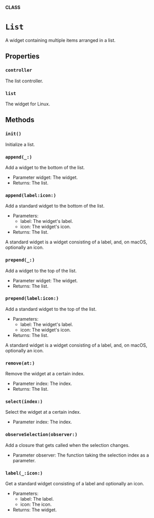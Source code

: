 **CLASS**

# `List`

A widget containing multiple items arranged in a list.

## Properties
### `controller`

The list controller.

### `list`

The widget for Linux.

## Methods
### `init()`

Initialize a list.

### `append(_:)`

Add a widget to the bottom of the list.
- Parameter widget: The widget.
- Returns: The list.

### `append(label:icon:)`

Add a standard widget to the bottom of the list.
- Parameters:
  - label: The widget's label.
  - icon: The widget's icon.
- Returns: The list.

A standard widget is a widget consisting of a label, and, on macOS, optionally an icon.

### `prepend(_:)`

Add a widget to the top of the list.
- Parameter widget: The widget.
- Returns: The list.

### `prepend(label:icon:)`

Add a standard widget to the top of the list.
- Parameters:
  - label: The widget's label.
  - icon: The widget's icon.
- Returns: The list.

A standard widget is a widget consisting of a label, and, on macOS, optionally an icon.

### `remove(at:)`

Remove the widget at a certain index.
- Parameter index: The index.
- Returns: The list.

### `select(index:)`

Select the widget at a certain index.
- Parameter index: The index.

### `observeSelection(observer:)`

Add a closure that gets called when the selection changes.
- Parameter observer: The function taking the selection index as a parameter.

### `label(_:icon:)`

Get a standard widget consisting of a label and optionally an icon.
- Parameters:
  - label: The label.
  - icon: The icon.
- Returns: The widget.
